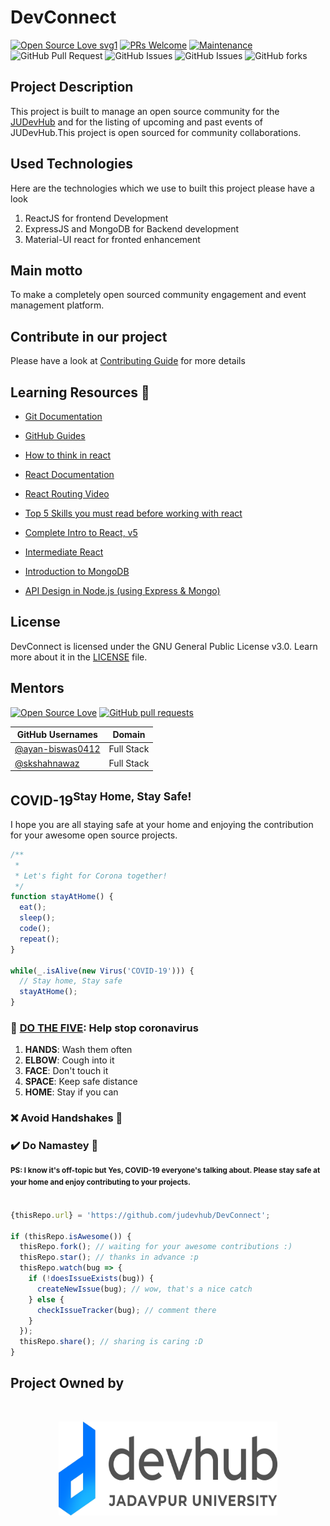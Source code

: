 # DevConnect

<div align="centre">

[![Open Source Love svg1](https://badges.frapsoft.com/os/v1/open-source.svg?v=103)](https://github.com/ellerbrock/open-source-badges/)
[![PRs Welcome](https://img.shields.io/badge/PRs-welcome-brightgreen.svg?style=flat-square)](http://makeapullrequest.com)
[![Maintenance](https://img.shields.io/badge/Maintained%3F-yes-green.svg)](https://github.com/judevhub/DevConnect)
![GitHub Pull Request](https://img.shields.io/github/issues-raw/judevhub/DevConnect)
![GitHub Issues](https://img.shields.io/github/issues-closed-raw/judevhub/DevConnect)
![GitHub Issues](https://img.shields.io/bitbucket/pr-raw/judevhub/DevConnect)
![GitHub forks](https://img.shields.io/github/forks/judevhub/DevConnect?label=Fork&style=social)

</div>

## Project Description

This project is built to manage an open source community for the [JUDevHub](https://github.com/judevhub) and for the listing of upcoming and past events of JUDevHub.This project is open sourced for community collaborations.

## Used Technologies

Here are the technologies which we use to built this project please have a look

1. ReactJS for frontend Development
2. ExpressJS and MongoDB for Backend development
3. Material-UI react for fronted enhancement

## Main motto

To make a completely open sourced community engagement and event management platform.

## Contribute in our project

Please have a look at [Contributing Guide](CONTRIBUTING.md) for more details

## Learning Resources 🧰

- [Git Documentation](https://git-scm.com/docs)
- [GitHub Guides](https://guides.github.com/)
- [How to think in react](https://www.youtube.com/watch?v=YJPSR9dEQV8&t=17s)
- [React Documentation](https://reactjs.org/docs/getting-started.html)
- [React Routing Video](https://www.youtube.com/watch?v=Law7wfdg_ls&t=1778s)
- [Top 5 Skills you must read before working with react](https://www.geeksforgeeks.org/top-5-skills-you-must-know-before-you-learn-reactjs/)


-   [Complete Intro to React, v5](https://frontendmasters.com/courses/complete-react-v5/)
    
-   [Intermediate React](https://frontendmasters.com/courses/intermediate-react/)
    
-   [Introduction to MongoDB](https://frontendmasters.com/courses/mongodb/)
    
- [API Design in Node.js (using Express & Mongo)](https://frontendmasters.com/courses/api-design-nodejs/using-the-mongo-with-node/)

## License

DevConnect is licensed under the GNU General Public License v3.0. Learn more about it in the [LICENSE](LICENSE) file.

## Mentors

[![Open Source Love](https://badges.frapsoft.com/os/v2/open-source.svg?v=103)](https://github.com/judevhub) [![GitHub pull requests](https://img.shields.io/github/issues-pr-closed-raw/judevhub/DevConnect?logo=git&logoColor=white)](https://github.com/judevhub/DevConnect/pulls?q=is%3Apr+is%3Aclosed)

| GitHub Usernames                                      | Domain                     |
| ----------------------------------------------------- | -------------------------- |
| [@ayan-biswas0412](https://github.com/ayan-biswas0412)| Full Stack                 |
| [@skshahnawaz](https://github.com/skshahnawaz)        | Full Stack                 |

## COVID-19<sup>Stay Home, Stay Safe!</sup>

I hope you are all staying safe at your home and enjoying the contribution for your awesome open source projects.

```javascript
/**
 * 
 * Let's fight for Corona together!
 */
function stayAtHome() {
  eat();
  sleep();
  code();
  repeat();
}

while(_.isAlive(new Virus('COVID-19'))) {
  // Stay home, Stay safe
  stayAtHome();
}

```

### :wave: [DO THE FIVE](https://www.mohfw.gov.in/): Help stop coronavirus

1. **HANDS**: Wash them often
2. **ELBOW**: Cough into it
3. **FACE**: Don't touch it
4. **SPACE**: Keep safe distance
5. **HOME**: Stay if you can

### :x: Avoid Handshakes :handshake: 
### :heavy_check_mark: Do Namastey :pray:

<sup>**PS: I know it's off-topic but **Yes**, COVID-19 everyone's talking about. Please stay safe at your home and enjoy contributing to your projects.**</sup>

```javascript

{thisRepo.url} = 'https://github.com/judevhub/DevConnect';

if (thisRepo.isAwesome()) {
  thisRepo.fork(); // waiting for your awesome contributions :)
  thisRepo.star(); // thanks in advance :p
  thisRepo.watch(bug => {
    if (!doesIssueExists(bug)) {
      createNewIssue(bug); // wow, that's a nice catch
    } else {
      checkIssueTracker(bug); // comment there
    }
  });
  thisRepo.share(); // sharing is caring :D
}
```

## Project Owned by
<br>
<p align="center">
<img src='src/assets/DevHub_Logo.png' width="350px" height="150" align="centre" alt="Indebot logo"/>
</p>